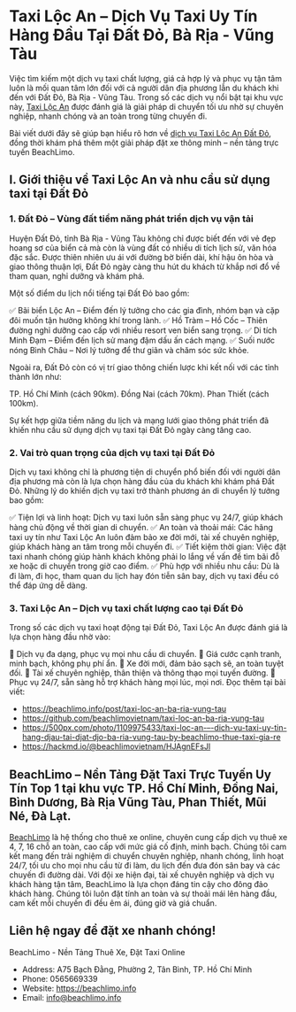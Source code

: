 # Taxi Lộc An – Dịch Vụ Taxi Uy Tín Hàng Đầu Tại Đất Đỏ, Bà Rịa - Vũng Tàu

Việc tìm kiếm một dịch vụ taxi chất lượng, giá cả hợp lý và phục vụ tận tâm luôn là mối quan tâm lớn đối với cả người dân địa phương lẫn du khách khi đến với Đất Đỏ, Bà Rịa - Vũng Tàu. Trong số các dịch vụ nổi bật tại khu vực này, [Taxi Lộc An](https://beachlimo.info/post/taxi-loc-an-ba-ria-vung-tau) được đánh giá là giải pháp di chuyển tối ưu nhờ sự chuyên nghiệp, nhanh chóng và an toàn trong từng chuyến đi.

Bài viết dưới đây sẽ giúp bạn hiểu rõ hơn về [dịch vụ Taxi Lộc An Đất Đỏ](https://beachlimo.info/post/taxi-loc-an-ba-ria-vung-tau), đồng thời khám phá thêm một giải pháp đặt xe thông minh – nền tảng trực tuyến BeachLimo.

## I. Giới thiệu về Taxi Lộc An và nhu cầu sử dụng taxi tại Đất Đỏ
### 1. Đất Đỏ – Vùng đất tiềm năng phát triển dịch vụ vận tải

Huyện Đất Đỏ, tỉnh Bà Rịa - Vũng Tàu không chỉ được biết đến với vẻ đẹp hoang sơ của biển cả mà còn là vùng đất có nhiều di tích lịch sử, văn hóa đặc sắc. Được thiên nhiên ưu ái với đường bờ biển dài, khí hậu ôn hòa và giao thông thuận lợi, Đất Đỏ ngày càng thu hút du khách từ khắp nơi đổ về tham quan, nghỉ dưỡng và khám phá.

Một số điểm du lịch nổi tiếng tại Đất Đỏ bao gồm:

✅ Bãi biển Lộc An – Điểm đến lý tưởng cho các gia đình, nhóm bạn và cặp đôi muốn tận hưởng không khí trong lành.
✅ Hồ Tràm – Hồ Cốc – Thiên đường nghỉ dưỡng cao cấp với nhiều resort ven biển sang trọng.
✅ Di tích Minh Đạm – Điểm đến lịch sử mang đậm dấu ấn cách mạng.
✅ Suối nước nóng Bình Châu – Nơi lý tưởng để thư giãn và chăm sóc sức khỏe.

Ngoài ra, Đất Đỏ còn có vị trí giao thông chiến lược khi kết nối với các tỉnh thành lớn như:

TP. Hồ Chí Minh (cách 90km).
Đồng Nai (cách 70km).
Phan Thiết (cách 100km).

Sự kết hợp giữa tiềm năng du lịch và mạng lưới giao thông phát triển đã khiến nhu cầu sử dụng dịch vụ taxi tại Đất Đỏ ngày càng tăng cao.

### 2. Vai trò quan trọng của dịch vụ taxi tại Đất Đỏ

Dịch vụ taxi không chỉ là phương tiện di chuyển phổ biến đối với người dân địa phương mà còn là lựa chọn hàng đầu của du khách khi khám phá Đất Đỏ. Những lý do khiến dịch vụ taxi trở thành phương án di chuyển lý tưởng bao gồm:

✅ Tiện lợi và linh hoạt: Dịch vụ taxi luôn sẵn sàng phục vụ 24/7, giúp khách hàng chủ động về thời gian di chuyển.
✅ An toàn và thoải mái: Các hãng taxi uy tín như Taxi Lộc An luôn đảm bảo xe đời mới, tài xế chuyên nghiệp, giúp khách hàng an tâm trong mỗi chuyến đi.
✅ Tiết kiệm thời gian: Việc đặt taxi nhanh chóng giúp hành khách không phải lo lắng về vấn đề tìm bãi đỗ xe hoặc di chuyển trong giờ cao điểm.
✅ Phù hợp với nhiều nhu cầu: Dù là đi làm, đi học, tham quan du lịch hay đón tiễn sân bay, dịch vụ taxi đều có thể đáp ứng dễ dàng.

### 3. Taxi Lộc An – Dịch vụ taxi chất lượng cao tại Đất Đỏ

Trong số các dịch vụ taxi hoạt động tại Đất Đỏ, Taxi Lộc An được đánh giá là lựa chọn hàng đầu nhờ vào:

🚖 Dịch vụ đa dạng, phục vụ mọi nhu cầu di chuyển.
🚖 Giá cước cạnh tranh, minh bạch, không phụ phí ẩn.
🚖 Xe đời mới, đảm bảo sạch sẽ, an toàn tuyệt đối.
🚖 Tài xế chuyên nghiệp, thân thiện và thông thạo mọi tuyến đường.
🚖 Phục vụ 24/7, sẵn sàng hỗ trợ khách hàng mọi lúc, mọi nơi.
Đọc thêm tại bài viết: 
* https://beachlimo.info/post/taxi-loc-an-ba-ria-vung-tau
* https://github.com/beachlimovietnam/taxi-loc-an-ba-ria-vung-tau
* https://500px.com/photo/1109975433/taxi-loc-an-–-dich-vu-taxi-uy-tin-hang-djau-tai-djat-djo-ba-ria-vung-tau-by-beachlimo-thue-taxi-gia-re
* https://hackmd.io/@beachlimovietnam/HJAgnEFsJl

## BeachLimo – Nền Tảng Đặt Taxi Trực Tuyến Uy Tín Top 1 tại khu vực TP. Hồ Chí Minh, Đồng Nai, Bình Dương, Bà Rịa Vũng Tàu, Phan Thiết, Mũi Né, Đà Lạt.
[BeachLimo](https://beachlimo.info) là hệ thống cho thuê xe online, chuyên cung cấp dịch vụ thuê xe 4, 7, 16 chỗ an toàn, cao cấp với mức giá cố định, minh bạch. Chúng tôi cam kết mang đến trải nghiệm di chuyển chuyên nghiệp, nhanh chóng, linh hoạt 24/7, tối ưu cho mọi nhu cầu từ đi làm, du lịch đến đưa đón sân bay và các chuyến đi đường dài.
Với đội xe hiện đại, tài xế chuyên nghiệp và dịch vụ khách hàng tận tâm, BeachLimo là lựa chọn đáng tin cậy cho đông đảo khách hàng. Chúng tôi luôn đặt tính an toàn và sự thoải mái lên hàng đầu, cam kết mỗi chuyến đi đều êm ái, đúng giờ và giá chuẩn.

## Liên hệ ngay để đặt xe nhanh chóng!
BeachLimo - Nền Tảng Thuê Xe, Đặt Taxi Online
- Address: A75 Bạch Đằng, Phường 2, Tân Bình, TP. Hồ Chí Minh
- Phone: 0565669339
- Website: https://beachlimo.info
- Email: info@beachlimo.info
